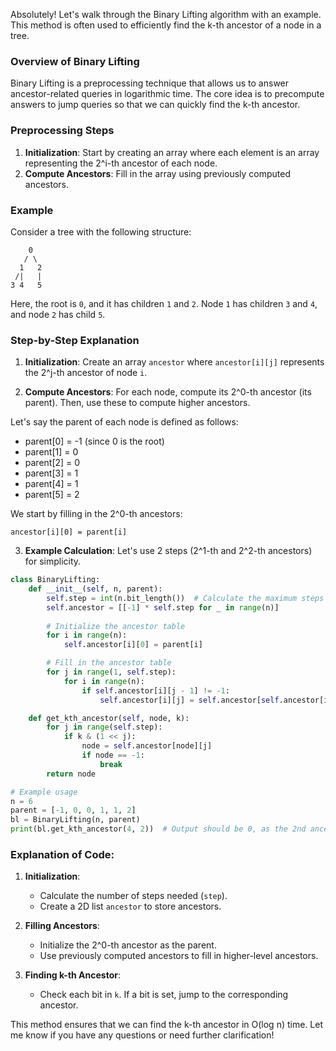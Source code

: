 Absolutely! Let's walk through the Binary Lifting algorithm with an example. This method is often used to efficiently find the k-th ancestor of a node in a tree.

### Overview of Binary Lifting

Binary Lifting is a preprocessing technique that allows us to answer ancestor-related queries in logarithmic time. The core idea is to precompute answers to jump queries so that we can quickly find the k-th ancestor.

### Preprocessing Steps

1. **Initialization**: Start by creating an array where each element is an array representing the 2^i-th ancestor of each node.
2. **Compute Ancestors**: Fill in the array using previously computed ancestors.

### Example

Consider a tree with the following structure:

```
    0
   / \
  1   2
 /|   |
3 4   5
```

Here, the root is `0`, and it has children `1` and `2`. Node `1` has children `3` and `4`, and node `2` has child `5`.

### Step-by-Step Explanation

1. **Initialization**:
   Create an array `ancestor` where `ancestor[i][j]` represents the 2^j-th ancestor of node `i`.

2. **Compute Ancestors**:
   For each node, compute its 2^0-th ancestor (its parent). Then, use these to compute higher ancestors.

Let's say the parent of each node is defined as follows:
- parent[0] = -1  (since 0 is the root)
- parent[1] = 0
- parent[2] = 0
- parent[3] = 1
- parent[4] = 1
- parent[5] = 2

We start by filling in the 2^0-th ancestors:
```
ancestor[i][0] = parent[i]
```

3. **Example Calculation**:
Let's use 2 steps (2^1-th and 2^2-th ancestors) for simplicity.

```python
class BinaryLifting:
    def __init__(self, n, parent):
        self.step = int(n.bit_length())  # Calculate the maximum steps needed
        self.ancestor = [[-1] * self.step for _ in range(n)]
        
        # Initialize the ancestor table
        for i in range(n):
            self.ancestor[i][0] = parent[i]

        # Fill in the ancestor table
        for j in range(1, self.step):
            for i in range(n):
                if self.ancestor[i][j - 1] != -1:
                    self.ancestor[i][j] = self.ancestor[self.ancestor[i][j - 1]][j - 1]

    def get_kth_ancestor(self, node, k):
        for j in range(self.step):
            if k & (1 << j):
                node = self.ancestor[node][j]
                if node == -1:
                    break
        return node

# Example usage
n = 6
parent = [-1, 0, 0, 1, 1, 2]
bl = BinaryLifting(n, parent)
print(bl.get_kth_ancestor(4, 2))  # Output should be 0, as the 2nd ancestor of 4 is 0.
```

### Explanation of Code:
1. **Initialization**:
   - Calculate the number of steps needed (`step`).
   - Create a 2D list `ancestor` to store ancestors.

2. **Filling Ancestors**:
   - Initialize the 2^0-th ancestor as the parent.
   - Use previously computed ancestors to fill in higher-level ancestors.

3. **Finding k-th Ancestor**:
   - Check each bit in `k`. If a bit is set, jump to the corresponding ancestor.

This method ensures that we can find the k-th ancestor in O(log n) time. Let me know if you have any questions or need further clarification!
